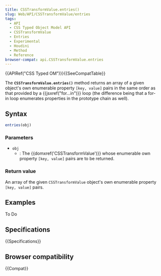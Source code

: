 ```yaml
---
title: CSSTransformValue.entries()
slug: Web/API/CSSTransformValue/entries
tags:
  - API
  - CSS Typed Object Model API
  - CSSTransformValue
  - Entries
  - Experimental
  - Houdini
  - Method
  - Reference
browser-compat: api.CSSTransformValue.entries
---
```

{{APIRef("CSS Typed OM")}}{{SeeCompatTable}}

The **`CSSTransformValue.entries()`** method
returns an array of a given object's own enumerable
property `[key, value]` pairs in the same order as that provided by a
{{jsxref("for...in")}} loop (the difference being that a for-in loop enumerates
properties in the prototype chain as well).

## Syntax

```js
entries(obj)
```

### Parameters

- `obj`
  - : The {{domxref('CSSTransformValue')}} whose enumerable own property
    `[key, value]` pairs are to be returned.

### Return value

An array of the given `CSSTransformValue` object's own enumerable property
`[key, value]` pairs.

## Examples

To Do

## Specifications

{{Specifications}}

## Browser compatibility

{{Compat}}
